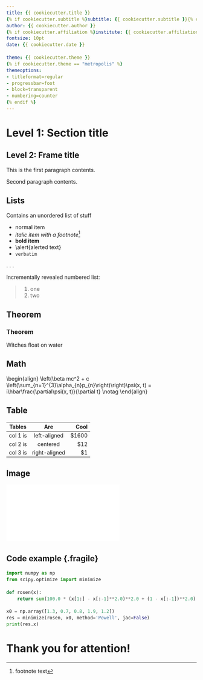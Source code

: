 ```yaml
---
title: {{ cookiecutter.title }}
{% if cookiecutter.subtitle %}subtitle: {{ cookiecutter.subtitle }}{% endif %}
author: {{ cookiecutter.author }}
{% if cookiecutter.affiliation %}institute: {{ cookiecutter.affiliation }}{% endif %}
fontsize: 10pt
date: {{ cookiecutter.date }}

theme: {{ cookiecutter.theme }}
{% if cookiecutter.theme == "metropolis" %}
themeoptions:
- titleformat=regular
- progressbar=foot
- block=transparent
- numbering=counter
{% endif %}
---
```


# Level 1: Section title


## Level 2: Frame title

This is the first paragraph contents.


Second paragraph contents.


## Lists

Contains an unordered list of stuff

- normal item
- *italic item with a footnote*[^1]
- **bold item**
- \alert{alerted text}
- `verbatim`

. . .

Incrementally revealed numbered list:

> 1. one
> 2. two

[^1]: footnote text

## Theorem

### Theorem
Witches float on water


## Math

\begin{align}
\left(\beta mc^2 + c \left(\sum_{n=1}^{3}\alpha_{n}p_{n}\right)\right)\psi(x, t) = i\hbar\frac{\partial\psi(x, t)}{\partial t} \notag
\end{align}


## Table

| Tables   |      Are      |  Cool |
|----------|:-------------:|------:|
| col 1 is | left-aligned  | $1600 |
| col 2 is |   centered    |   $12 |
| col 3 is | right-aligned |    $1 |

## Image

![Latex logo](gfx/LaTeX.pdf)

## Code example {.fragile}

```python
import numpy as np
from scipy.optimize import minimize

def rosen(x):
    return sum(100.0 * (x[1:] - x[:-1]**2.0)**2.0 + (1 - x[:-1])**2.0)

x0 = np.array([1.3, 0.7, 0.8, 1.9, 1.2])
res = minimize(rosen, x0, method='Powell', jac=False)
print(res.x)
```

# Thank you for attention!
